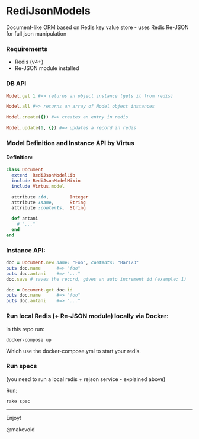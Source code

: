 # RediJsonModels

Document-like ORM based on Redis key value store - uses Redis Re-JSON for full json manipulation

### Requirements

- Redis (v4+)
- Re-JSON module installed

### DB API

```ruby
Model.get 1 #=> returns an object instance (gets it from redis)

Model.all #=> returns an array of Model object instances

Model.create({}) #=> creates an entry in redis

Model.update(1, {}) #=> updates a record in redis
```

### Model Definition and Instance API by Virtus

#### Definition:

```ruby
class Document
  extend  RediJsonModelLib
  include RediJsonModelMixin
  include Virtus.model

  attribute :id,        Integer
  attribute :name,      String
  attribute :contents,  String

  def antani
    # "..."
  end
end
```

### Instance API:

```ruby
doc = Document.new name: "Foo", contents: "Bar123"
puts doc.name      #=> "foo"
puts doc.antani    #=> "..."
doc.save # saves the record, gives an auto increment id (example: 1)

doc = Document.get doc.id
puts doc.name      #=> "foo"
puts doc.antani    #=> "..."
```

### Run local Redis (+ Re-JSON module) locally via Docker:

in this repo run:

```
docker-compose up
```

Which use the docker-compose.yml to start your redis.


### Run specs

(you need to run a local redis + rejson service - explained above)

Run:

```
rake spec
```


---

Enjoy!

@makevoid
